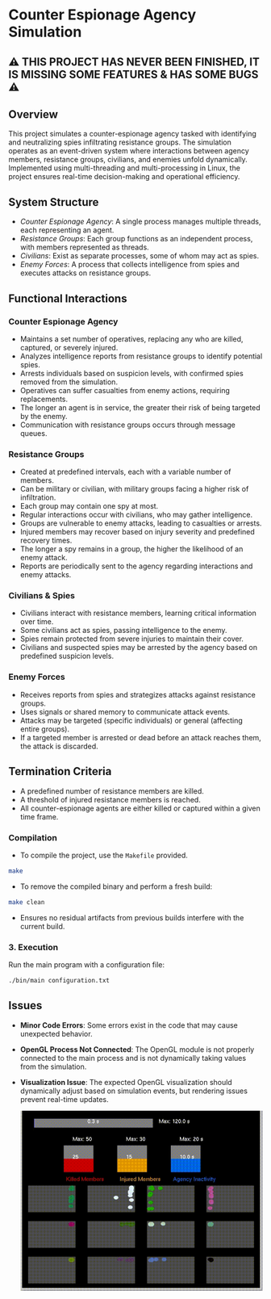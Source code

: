 
# Counter Espionage Agency Simulation

## ⚠️ THIS PROJECT HAS NEVER BEEN FINISHED, IT IS MISSING SOME FEATURES & HAS SOME BUGS ⚠️

## Overview
This project simulates a counter-espionage agency tasked with identifying and neutralizing spies infiltrating resistance groups. The simulation operates as an event-driven system where interactions between agency members, resistance groups, civilians, and enemies unfold dynamically. Implemented using multi-threading and multi-processing in Linux, the project ensures real-time decision-making and operational efficiency.

## System Structure
- *Counter Espionage Agency*: A single process manages multiple threads, each representing an agent.
- *Resistance Groups*: Each group functions as an independent process, with members represented as threads.
- *Civilians*: Exist as separate processes, some of whom may act as spies.
- *Enemy Forces*: A process that collects intelligence from spies and executes attacks on resistance groups.

## Functional Interactions
### Counter Espionage Agency
- Maintains a set number of operatives, replacing any who are killed, captured, or severely injured.
- Analyzes intelligence reports from resistance groups to identify potential spies.
- Arrests individuals based on suspicion levels, with confirmed spies removed from the simulation.
- Operatives can suffer casualties from enemy actions, requiring replacements.
- The longer an agent is in service, the greater their risk of being targeted by the enemy.
- Communication with resistance groups occurs through message queues.

### Resistance Groups
- Created at predefined intervals, each with a variable number of members.
- Can be military or civilian, with military groups facing a higher risk of infiltration.
- Each group may contain one spy at most.
- Regular interactions occur with civilians, who may gather intelligence.
- Groups are vulnerable to enemy attacks, leading to casualties or arrests.
- Injured members may recover based on injury severity and predefined recovery times.
- The longer a spy remains in a group, the higher the likelihood of an enemy attack.
- Reports are periodically sent to the agency regarding interactions and enemy attacks.

### Civilians & Spies
- Civilians interact with resistance members, learning critical information over time.
- Some civilians act as spies, passing intelligence to the enemy.
- Spies remain protected from severe injuries to maintain their cover.
- Civilians and suspected spies may be arrested by the agency based on predefined suspicion levels.

### Enemy Forces
- Receives reports from spies and strategizes attacks against resistance groups.
- Uses signals or shared memory to communicate attack events.
- Attacks may be targeted (specific individuals) or general (affecting entire groups).
- If a targeted member is arrested or dead before an attack reaches them, the attack is discarded.


## Termination Criteria
- A predefined number of resistance members are killed.
- A threshold of injured resistance members is reached.
- All counter-espionage agents are either killed or captured within a given time frame.

### **Compilation**

- To compile the project, use the `Makefile` provided. 

```bash
make
```

- To remove the compiled binary and perform a fresh build:
```bash
make clean
```
  - Ensures no residual artifacts from previous builds interfere with the current build.

### **3. Execution**
Run the main program with a configuration file:
```bash
./bin/main configuration.txt
```

## Issues

- **Minor Code Errors**: Some errors exist in the code that may cause unexpected behavior.

- **OpenGL Process Not Connected**: The OpenGL module is not properly connected to the main process and is not dynamically taking values from the simulation.

- **Visualization Issue**: The expected OpenGL visualization should dynamically adjust based on simulation events, but rendering issues prevent real-time updates.

  <div align="center">
    <img src="assets/opengl.gif" alt="Desired Visualization" width="500" />
</div>





